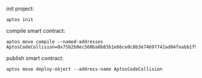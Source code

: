 
init project:
```
aptos init
```


compile smart contract:
```
aptos move compile --named-addresses AptosCodeCollision=0x75b2b8ec560ba8b83b1e66ce0c8b3e74697742ad04feabb1f97d1830c6e826a7
```


publish smart contract:
```
aptos move deploy-object --address-name AptosCodeCollision 
```